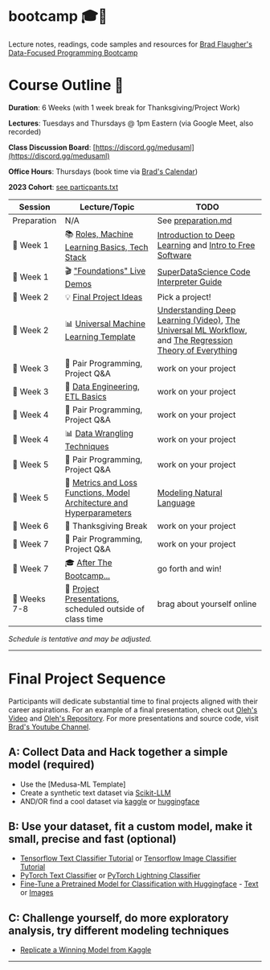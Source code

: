 # bootcamp 🎓🚀

Lecture notes, readings, code samples and resources for [Brad Flaugher's Data-Focused Programming Bootcamp](https://bradflaugher.com/bootcamp.html)

# Course Outline 📝

**Duration**: 6 Weeks (with 1 week break for Thanksgiving/Project Work)

**Lectures**: Tuesdays and Thursdays @ 1pm Eastern (via Google Meet, also recorded)

**Class Discussion Board**: [https://discord.gg/medusaml](https://discord.gg/medusaml)

**Office Hours**: Thursdays (book time via [Brad's Calendar](https://calendar.app.google/AGTTsgwD5LPnwvfJ7))

**2023 Cohort**: [see particpants.txt](./participants.txt)

| Session   | Lecture/Topic | TODO |
|-----------|---------| ---------|
| Preparation | N/A | See [preparation.md](./preparation.md) |
| 📅 Week 1 | 📚 [Roles, Machine Learning Basics, Tech Stack](./30000.md)| [Introduction to Deep Learning](https://www.youtube.com/watch?v=qj5gUDJ5TnU) and [Intro to Free Software](https://www.fsf.org/blogs/rms/20140407-geneva-tedx-talk-free-software-free-society) |
| 📅 Week 1 | 🎬 ["Foundations" Live Demos](./foundations.md) | [SuperDataScience Code Interpreter Guide](https://youtu.be/ac6580tuveo?si=dUlyNu1CzFkhDPek) |
| 📅 Week 2 | 💡 [Final Project Ideas](#final-project-ideas) | Pick a project! |
| 📅 Week 2 | 📊 [Universal Machine Learning Template](https://github.com/Medusa-ML/ML-Template) | [Understanding Deep Learning (Video)](https://www.youtube.com/watch?v=wBgW3ZtlPT8), [The Universal ML Workflow](./the_universal_ml_workflow.pdf), and [The Regression Theory of Everything](./AI_harmony_c3.pdf) |
| 📅 Week 3 | 👥 Pair Programming, Project Q&A | work on your project |
| 📅 Week 3 | 📝 [Data Engineering, ETL Basics](./etl.md) | work on your project |
| 📅 Week 4 | 👥 Pair Programming, Project Q&A | work on your project |
| 📅 Week 4 | 📊 [Data Wrangling Techniques](./wranglin.md) | work on your project |
| 📅 Week 5 | 👥 Pair Programming, Project Q&A | work on your project |
| 📅 Week 5 | 🧠 [Metrics and Loss Functions, Model Architecture and Hyperparameters](./architecture.md) | [Modeling Natural Language](https://www.youtube.com/watch?v=rqyw06k91pA) |
| 📅 Week 6 | 🦃 Thanksgiving Break | work on your project |
| 📅 Week 7 | 👥 Pair Programming, Project Q&A | work on your project |
| 📅 Week 7 | 🎓 [After The Bootcamp...](./after_bootcamp.md) | go forth and win! |
| 📅 Weeks 7-8 | 🎉 [Project Presentations](https://www.youtube.com/@bradflaugher2452/videos), scheduled outside of class time | brag about yourself online |
 
*Schedule is tentative and may be adjusted.*

---

# Final Project Sequence

Participants will dedicate substantial time to final projects aligned with their career aspirations. For an example of a final presentation, check out [Oleh's Video](https://www.youtube.com/watch?v=I-KL-mWF548) and [Oleh's Repository](https://github.com/MorhaliukOL/ML_Project). For more presentations and source code, visit [Brad's Youtube Channel](https://www.youtube.com/@bradflaugher2452/videos).

## A: Collect Data and Hack together a simple model (required)
- Use the [Medusa-ML Template]
- Create a synthetic text dataset via [Scikit-LLM](https://github.com/iryna-kondr/scikit-llm)
- AND/OR find a cool dataset via [kaggle](https://www.kaggle.com/datasets) or [huggingface](https://huggingface.co/datasets)

## B: Use your dataset, fit a custom model, make it small, precise and fast (optional)
- [Tensorflow Text Classifier Tutorial](https://www.tensorflow.org/tutorials/keras/text_classification) or [Tensorflow Image Classifier Tutorial](https://www.tensorflow.org/tutorials/keras/classification)
- [PyTorch Text Classifier](https://pytorch.org/tutorials/intermediate/char_rnn_classification_tutorial.html) or [PyTorch Lightning Classifier](https://lightning.ai/docs/pytorch/stable/starter/introduction.html)
- [Fine-Tune a Pretrained Model for Classification with Huggingface](https://huggingface.co/docs/transformers/training) - [Text](https://huggingface.co/docs/transformers/tasks/sequence_classification) or [Images](https://huggingface.co/docs/transformers/tasks/image_classification)

## C: Challenge yourself, do more exploratory analysis, try different modeling techniques
- [Replicate a Winning Model from Kaggle](https://www.kaggle.com/code?types=competitions)

---

